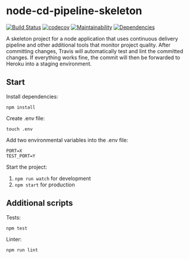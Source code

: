# node-cd-pipeline-skeleton
[![Build Status](https://travis-ci.org/woltsu/node-cd-pipeline-skeleton.svg?branch=master)](https://travis-ci.org/woltsu/node-cd-pipeline-skeleton)
[![codecov](https://codecov.io/gh/woltsu/cd-pipeline-skeleton/branch/master/graph/badge.svg)](https://codecov.io/gh/woltsu/cd-pipeline-skeleton)
[![Maintainability](https://api.codeclimate.com/v1/badges/1102648741bae2dc0e63/maintainability)](https://codeclimate.com/github/woltsu/cd-pipeline-skeleton/maintainability)
[![Dependencies](https://david-dm.org/woltsu/cd-pipeline-skeleton.svg)](https://david-dm.org/woltsu/cd-pipeline-skeleton)

A skeleton project for a node application that uses continuous delivery pipeline and other additional tools that monitor project quality. After committing changes, Travis will automatically test and lint the committed changes. If everything works fine, the commit will then be forwarded to Heroku into a staging environment.
## Start  
Install dependencies:

```npm install```

Create .env file:

```touch .env```

Add two environmental variables into the .env file:

```
PORT=X
TEST_PORT=Y
```

Start the project:

1. ```npm run watch``` for development
2. ```npm start``` for production

## Additional scripts
Tests:

```npm test```

Linter:

```npm run lint```

